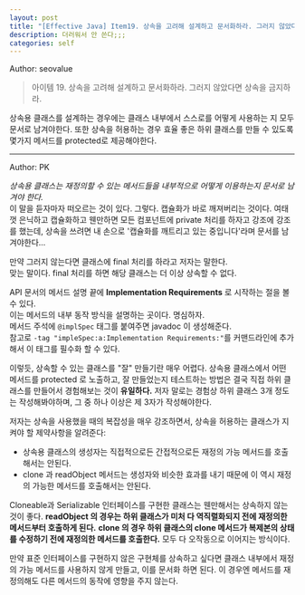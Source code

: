 ```yaml
---
layout: post
title: "[Effective Java] Item19. 상속을 고려해 설계하고 문서화하라. 그러지 않았다면 상속을 금지하라"
description: 더러워서 안 쓴다;;;
categories: self
---
```


Author: seovalue

> 아이템 19. 상속을 고려해 설계하고 문서화하라. 그러지 않았다면 상속을 금지하라.

상속용 클래스를 설계하는 경우에는 클래스 내부에서 스스로를 어떻게 사용하는 지 모두 문서로 남겨야한다. 또한 상속을 허용하는 경우 효율 좋은 하위 클래스를 만들 수 있도록 몇가지 메서드를 protected로 제공해야한다. 

-----

Author: PK

*상속용 클래스는 재정의할 수 있는 메서드들을 내부적으로 어떻게 이용하는지 문서로 남겨야 한다.*<br>
이 말을 듣자마자 떠오르는 것이 있다. 그렇다. 캡슐화가 바로 깨져버리는 것이다.
여태껏 은닉하고 캡슐화하고 웬만하면 모든 컴포넌트에 private 처리를 하자고 강조에 강조를 했는데,
상속을 쓰려면 내 손으로 '캡슐화를 깨트리고 있는 중입니다'라며 문서를 남겨야한다...<br>

만약 그러지 않는다면 클래스에 final 처리를 하라고 저자는 말한다.<br>
맞는 말이다. final 처리를 하면 해당 클래스는 더 이상 상속할 수 없다.<br>

API 문서의 메서드 설명 끝에 **Implementation Requirements** 로 시작하는 절을 볼 수 있다.<br>
이는 메서드의 내부 동작 방식을 설명하는 곳이다. 명심하자.<br>
메서드 주석에 `@implSpec` 태그를 붙여주면 javadoc 이 생성해준다.<br>
참고로 `-tag "impleSpec:a:Implementation Requirements:"`를 커맨드라인에 추가해서 이 태그를 필수화 할 수 있다.<br>

이렇듯, 상속할 수 있는 클래스를 "잘" 만들기란 매우 어렵다.
상속용 클래스에서 어떤 메서드를 protected 로 노출하고, 잘 만들었는지 테스트하는 방법은
결국 직접 하위 클래스를 만들어서 경험해보는 것이 **유일하다.**
저자 말로는 경험상 하위 클래스 3개 정도는 작성해봐야하며, 그 중 하나 이상은 제 3자가 작성해야한다.<br>

저자는 상속을 사용했을 때의 복잡성을 매우 강조하면서, 상속을 허용하는 클래스가 지켜야 할 제약사항을 알려준다:
* 상속용 클래스의 생성자는 직접적으로든 간접적으로든 재정의 가능 메서드를 호출해서는 안된다.
* clone 과 readObject 메서드는 생성자와 비슷한 효과를 내기 때문에 이 역시 재정의 가능한 메서드를 호출해서는 안된다.

Cloneable과 Serializable 인터페이스를 구현한 클래스는 웬만해서는 상속하지 않는 것이 좋다.
**readObject 의 경우는 하위 클래스가 미처 다 역직렬화되지 전에 재정의한 메서드부터 호출하게 된다.**
**clone 의 경우 하위 클래스의 clone 메서드가 복제본의 상태를 수정하기 전에 재정의한 메서드를 호출한다.**
모두 다 오작동으로 이어지는 방식이다.<br>

만약 표준 인터페이스를 구현하지 않은 구현체를 상속하고 싶다면 클래스 내부에서 재정의 가능 메서드를 사용하지 않게 만들고, 이를 문서화 하면 된다. 이 경우엔 메서드를 재정의해도 다른 메서드의 동작에 영향을 주지 않는다.
